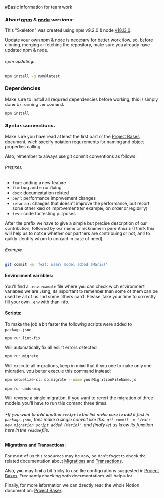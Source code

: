 #Basic Information for team work
   
### About [npm](https://www.npmjs.com/) & [node](https://nodejs.org/en/) versions:

This "Skeleton" was created using npm v9.2.0 & node [v18.13.0](https://nodejs.org/en/).

Update your own npm & node is necesary for better work flow, so, before cloning, merging or fetching the repository, make sure you already have updated npm & node.

###### npm updating:

```bash
npm install -g npm@latest
```
### Dependencies:

Make sure to install all required dependencies before working, this is simply done by running the comand:

```bash
npm install
```
### Syntax conventions:

Make sure you have read at least the first part of the [Project Bases](https://academlo.notion.site/Base-del-Proyecto-b54473bef71747369accb2c569b94ce6') document, wich specify notation requirements for naming and object properties calling.

Also, remember to always use git commit conventions as follows:

###### Prefixes:

- `feat`: adding a new feature
- `fix`: bug and error fixing
- `docs`: documentation related
- `perf`: performance improvement changes
- `refactor`: changes that doesn't improve the performance, but report some other kind of improvement(for example, on order or legibility)
- `test`: code for testing purposes

After the prefix we have to give a simple but precise description of our contribution, followed by our name or nickname in parenthesis (I think this will help us to notice whether our partners are contribuing or not, and to quikly identify whom to contact in case of need).

###### Example:

```bash
git commit -m 'feat: users model added (Mario)'
```

#### Environment variables:

You'll find a `.env.example` file where you can check wich environment variables we are using, its important to remenber than some of them can be used by all of us and some others can't. Please, take your time to correctly fill your own `.env` with than info.

#### Scripts:

To make the job a bit faster the following scripts were added to `package.json`:


```bash
npm run lint-fix 
```
Will automatically fix all eslint errors detected

```bash
npm run migrate
```
Will execute all migrations, keep in mind that if you one to make only one migration, you better execute this command instead: 

```bash
npm sequelize-cli db:migrate --name yourMigrationFileName.js
```

```bash
npm run undo-mig
```
Will reverse a single migration, if you want to revert the migration of three models, you'll have to run this comand three times. 

###### *If you want to add another `script` to the list make sure to add it first in `package.json`, then make a single commit like this: `git commit -m 'feat: new migration script added (Mario)'`, and finally let us know its function here in the `readme` file. 

#### Migrations and Transactions: 

For most of us this resources may be new, so don't foget to check the related documentation about [Migrations](https://sequelize.org/docs/v6/other-topics/migrations/) and [Transactions](https://sequelize.org/docs/v6/other-topics/transactions/).

Also, you may find a bit tricky to use the configurations suggested in [Project Bases](https://academlo.notion.site/Base-del-Proyecto-b54473bef71747369accb2c569b94ce6). Frecuently checking both documentations will help a lot. 

Finally, for more information we can directly read the whole Notion document on: [Project Bases](https://academlo.notion.site/Base-del-Proyecto-b54473bef71747369accb2c569b94ce6).
